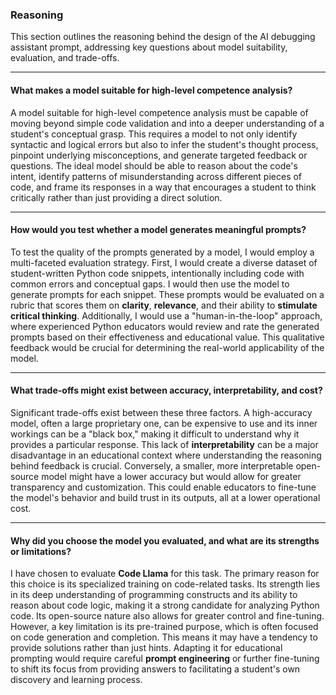 ### **Reasoning**

This section outlines the reasoning behind the design of the AI debugging assistant prompt, addressing key questions about model suitability, evaluation, and trade-offs.

---

#### What makes a model suitable for high-level competence analysis?

A model suitable for high-level competence analysis must be capable of moving beyond simple code validation and into a deeper understanding of a student's conceptual grasp. This requires a model to not only identify syntactic and logical errors but also to infer the student's thought process, pinpoint underlying misconceptions, and generate targeted feedback or questions. The ideal model should be able to reason about the code's intent, identify patterns of misunderstanding across different pieces of code, and frame its responses in a way that encourages a student to think critically rather than just providing a direct solution.

---

#### How would you test whether a model generates meaningful prompts?

To test the quality of the prompts generated by a model, I would employ a multi-faceted evaluation strategy. First, I would create a diverse dataset of student-written Python code snippets, intentionally including code with common errors and conceptual gaps. I would then use the model to generate prompts for each snippet. These prompts would be evaluated on a rubric that scores them on **clarity**, **relevance**, and their ability to **stimulate critical thinking**. Additionally, I would use a "human-in-the-loop" approach, where experienced Python educators would review and rate the generated prompts based on their effectiveness and educational value. This qualitative feedback would be crucial for determining the real-world applicability of the model.

---

#### What trade-offs might exist between accuracy, interpretability, and cost?

Significant trade-offs exist between these three factors. A high-accuracy model, often a large proprietary one, can be expensive to use and its inner workings can be a "black box," making it difficult to understand why it provides a particular response. This lack of **interpretability** can be a major disadvantage in an educational context where understanding the reasoning behind feedback is crucial. Conversely, a smaller, more interpretable open-source model might have a lower accuracy but would allow for greater transparency and customization. This could enable educators to fine-tune the model's behavior and build trust in its outputs, all at a lower operational cost.

---

#### Why did you choose the model you evaluated, and what are its strengths or limitations?

I have chosen to evaluate **Code Llama** for this task. The primary reason for this choice is its specialized training on code-related tasks. Its strength lies in its deep understanding of programming constructs and its ability to reason about code logic, making it a strong candidate for analyzing Python code. Its open-source nature also allows for greater control and fine-tuning. However, a key limitation is its pre-trained purpose, which is often focused on code generation and completion. This means it may have a tendency to provide solutions rather than just hints. Adapting it for educational prompting would require careful **prompt engineering** or further fine-tuning to shift its focus from providing answers to facilitating a student's own discovery and learning process.
